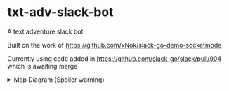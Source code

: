 # txt-adv-slack-bot

A text adventure slack bot

Built on the work of <https://github.com/xNok/slack-go-demo-socketmode>

Currently using code added in <https://github.com/slack-go/slack/pull/904> which is awaiting merge

<details>
    <summary>Map Diagram (Spoiler warning)</summary>
    [map diagram for the adventure](documents/map_diagram.png)
</details>
